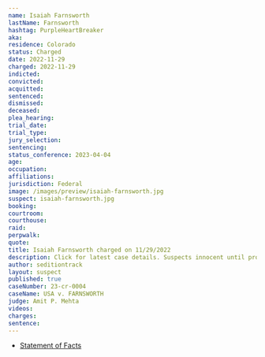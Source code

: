 ```yaml
---
name: Isaiah Farnsworth
lastName: Farnsworth
hashtag: PurpleHeartBreaker
aka:
residence: Colorado
status: Charged
date: 2022-11-29
charged: 2022-11-29
indicted:
convicted:
acquitted:
sentenced:
dismissed:
deceased:
plea_hearing:
trial_date:
trial_type:
jury_selection:
sentencing:
status_conference: 2023-04-04
age:
occupation:
affiliations:
jurisdiction: Federal
image: /images/preview/isaiah-farnsworth.jpg
suspect: isaiah-farnsworth.jpg
booking:
courtroom:
courthouse:
raid:
perpwalk:
quote:
title: Isaiah Farnsworth charged on 11/29/2022
description: Click for latest case details. Suspects innocent until proven guilty.
author: seditiontrack
layout: suspect
published: true
caseNumber: 23-cr-0004
caseName: USA v. FARNSWORTH
judge: Amit P. Mehta
videos:
charges:
sentence:
---
```

- [Statement of Facts](https://storage.courtlistener.com/recap/gov.uscourts.dcd.249829/gov.uscourts.dcd.249829.1.1.pdf)
